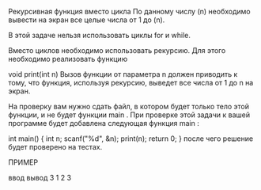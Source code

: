 Рекурсивная функция вместо цикла
По данному числу \(n\) необходимо вывести на экран все целые числа от 1 до \(n\).

В этой задаче нельзя использовать циклы for и while.

Вместо циклов необходимо использовать рекурсию. Для этого необходимо реализовать функцию

void print(int n)
Вызов функции от параметра n должен приводить к тому, что функция, используя рекурсию, выведет все числа от 1 до n на экран.

На проверку вам нужно сдать файл, в котором будет только тело этой функции, и не будет функции 
main
. При проверке этой задачи к вашей программе будет добавлена следующая функция 
main
:

int main()
{
    int n;
    scanf("%d", &n);
    print(n);
    return 0;
}
после чего решение будет проверено на тестах.

ПРИМЕР

ввод	вывод
3
1
2
3
